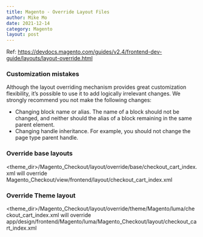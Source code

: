 ```yaml
---
title: Magento - Override Layout Files
author: Mike Mo
date: 2021-12-14
category: Magento
layout: post
---
```


Ref: https://devdocs.magento.com/guides/v2.4/frontend-dev-guide/layouts/layout-override.html

### Customization mistakes
Although the layout overriding mechanism provides great customization flexibility, it’s possible to use it to add logically irrelevant changes. We strongly recommend you not make the following changes:

- Changing block name or alias. The name of a block should not be changed, and neither should the alias of a block remaining in the same parent element.
- Changing handle inheritance. For example, you should not change the page type parent handle.

### Override base layouts
<theme_dir>/Magento_Checkout/layout/override/base/checkout_cart_index.xml 
will override 
Magento_Checkout/view/frontend/layout/checkout_cart_index.xml

### Override Theme layout
<theme_dir>/Magento_Checkout/layout/override/theme/Magento/luma/checkout_cart_index.xml 
will override 
app/design/frontend/Magento/luma/Magento_Checkout/layout/checkout_cart_index.xml

